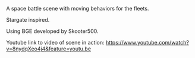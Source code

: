 A space battle scene with moving behaviors for the fleets.

Stargate inspired.

Using BGE developed by Skooter500.

Youtube link to video of scene in action: https://www.youtube.com/watch?v=8nydqXeo4j4&feature=youtu.be
